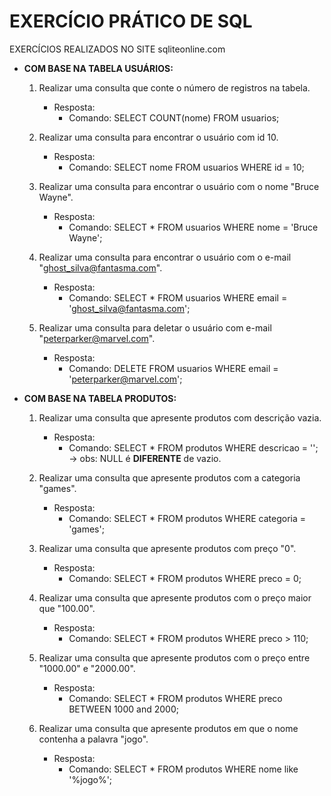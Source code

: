 # EXERCÍCIO PRÁTICO DE SQL

EXERCÍCIOS REALIZADOS NO SITE sqliteonline.com

- **COM BASE NA TABELA USUÁRIOS:**
    1) Realizar uma consulta que conte o número de registros na tabela.
        - Resposta: 
            - Comando: SELECT COUNT(nome) FROM usuarios;

    2) Realizar uma consulta para encontrar o usuário com id 10.
        - Resposta:
            - Comando: SELECT nome FROM usuarios WHERE id = 10;
    
    3) Realizar uma consulta para encontrar o usuário com o nome "Bruce Wayne".
        - Resposta:
            - Comando: SELECT * FROM usuarios WHERE nome = 'Bruce Wayne';

    4) Realizar uma consulta para encontrar o usuário com o e-mail "ghost_silva@fantasma.com".
        - Resposta:
            - Comando: SELECT * FROM usuarios WHERE email = 'ghost_silva@fantasma.com'; 

    5) Realizar uma consulta para deletar o usuário com e-mail "peterparker@marvel.com".
        - Resposta:
            - Comando: DELETE FROM usuarios WHERE email = 'peterparker@marvel.com'; 

- **COM BASE NA TABELA PRODUTOS:**
    1) Realizar uma consulta que apresente produtos com descrição vazia.
        - Resposta: 
            - Comando: SELECT * FROM produtos WHERE descricao = ''; -> obs: NULL é **DIFERENTE** de vazio.

    2) Realizar uma consulta que apresente produtos com a categoria "games".
        - Resposta:
            - Comando: SELECT * FROM produtos WHERE categoria = 'games';

    3) Realizar uma consulta que apresente produtos com preço "0".
        - Resposta:
            - Comando: SELECT * FROM produtos WHERE preco = 0;

    4) Realizar uma consulta que apresente produtos com o preço maior que "100.00".
        - Resposta:
            - Comando: SELECT * FROM produtos WHERE preco > 110;

    5) Realizar uma consulta que apresente produtos com o preço entre "1000.00" e "2000.00".
        - Resposta:
            - Comando: SELECT * FROM produtos WHERE preco BETWEEN 1000 and 2000;

    6) Realizar uma consulta que apresente produtos em que o nome contenha a palavra "jogo".
        - Resposta:
            - Comando: SELECT * FROM produtos WHERE nome like '%jogo%';